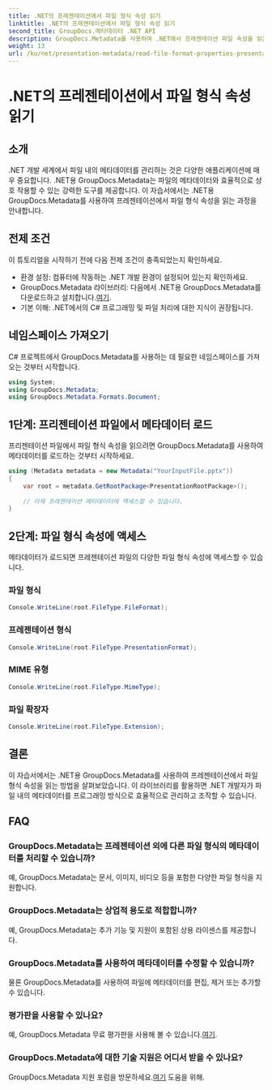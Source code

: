 ```yaml
---
title: .NET의 프레젠테이션에서 파일 형식 속성 읽기
linktitle: .NET의 프레젠테이션에서 파일 형식 속성 읽기
second_title: GroupDocs.메타데이터 .NET API
description: GroupDocs.Metadata를 사용하여 .NET에서 프레젠테이션 파일 속성을 읽는 방법을 알아보세요. 프로그래밍 방식으로 파일 형식 세부정보에 액세스합니다.
weight: 13
url: /ko/net/presentation-metadata/read-file-format-properties-presentations/
---
```


# .NET의 프레젠테이션에서 파일 형식 속성 읽기

## 소개
.NET 개발 세계에서 파일 내의 메타데이터를 관리하는 것은 다양한 애플리케이션에 매우 중요합니다. .NET용 GroupDocs.Metadata는 파일의 메타데이터와 효율적으로 상호 작용할 수 있는 강력한 도구를 제공합니다. 이 자습서에서는 .NET용 GroupDocs.Metadata를 사용하여 프레젠테이션에서 파일 형식 속성을 읽는 과정을 안내합니다.
## 전제 조건
이 튜토리얼을 시작하기 전에 다음 전제 조건이 충족되었는지 확인하세요.
- 환경 설정: 컴퓨터에 작동하는 .NET 개발 환경이 설정되어 있는지 확인하세요.
-  GroupDocs.Metadata 라이브러리: 다음에서 .NET용 GroupDocs.Metadata를 다운로드하고 설치합니다.[여기](https://releases.groupdocs.com/metadata/net/).
- 기본 이해: .NET에서의 C# 프로그래밍 및 파일 처리에 대한 지식이 권장됩니다.

## 네임스페이스 가져오기
C# 프로젝트에서 GroupDocs.Metadata를 사용하는 데 필요한 네임스페이스를 가져오는 것부터 시작합니다.
```csharp
using System;
using GroupDocs.Metadata;
using GroupDocs.Metadata.Formats.Document;
```
## 1단계: 프리젠테이션 파일에서 메타데이터 로드
프리젠테이션 파일에서 파일 형식 속성을 읽으려면 GroupDocs.Metadata를 사용하여 메타데이터를 로드하는 것부터 시작하세요.
```csharp
using (Metadata metadata = new Metadata("YourInputFile.pptx"))
{
    var root = metadata.GetRootPackage<PresentationRootPackage>();
    
    // 이제 프레젠테이션 메타데이터에 액세스할 수 있습니다.
}
```
## 2단계: 파일 형식 속성에 액세스
메타데이터가 로드되면 프레젠테이션 파일의 다양한 파일 형식 속성에 액세스할 수 있습니다.
### 파일 형식
```csharp
Console.WriteLine(root.FileType.FileFormat);
```
### 프레젠테이션 형식
```csharp
Console.WriteLine(root.FileType.PresentationFormat);
```
### MIME 유형
```csharp
Console.WriteLine(root.FileType.MimeType);
```
### 파일 확장자
```csharp
Console.WriteLine(root.FileType.Extension);
```

## 결론
이 자습서에서는 .NET용 GroupDocs.Metadata를 사용하여 프레젠테이션에서 파일 형식 속성을 읽는 방법을 살펴보았습니다. 이 라이브러리를 활용하면 .NET 개발자가 파일 내의 메타데이터를 프로그래밍 방식으로 효율적으로 관리하고 조작할 수 있습니다.

## FAQ
### GroupDocs.Metadata는 프레젠테이션 외에 다른 파일 형식의 메타데이터를 처리할 수 있습니까?
예, GroupDocs.Metadata는 문서, 이미지, 비디오 등을 포함한 다양한 파일 형식을 지원합니다.
### GroupDocs.Metadata는 상업적 용도로 적합합니까?
예, GroupDocs.Metadata는 추가 기능 및 지원이 포함된 상용 라이센스를 제공합니다.
### GroupDocs.Metadata를 사용하여 메타데이터를 수정할 수 있습니까?
물론 GroupDocs.Metadata를 사용하여 파일에 메타데이터를 편집, 제거 또는 추가할 수 있습니다.
### 평가판을 사용할 수 있나요?
 예, GroupDocs.Metadata 무료 평가판을 사용해 볼 수 있습니다.[여기](https://releases.groupdocs.com/).
### GroupDocs.Metadata에 대한 기술 지원은 어디서 받을 수 있나요?
 GroupDocs.Metadata 지원 포럼을 방문하세요.[여기](https://forum.groupdocs.com/c/metadata/14) 도움을 위해.